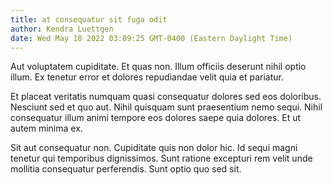 ```yaml
---
title: at consequatur sit fuga odit
author: Kendra Luettgen
date: Wed May 18 2022 03:09:25 GMT-0400 (Eastern Daylight Time)
---
```

Aut voluptatem cupiditate. Et quas non. Illum officiis deserunt nihil optio illum. Ex tenetur error et dolores repudiandae velit quia et pariatur.

 Et placeat veritatis numquam quasi consequatur dolores sed eos doloribus. Nesciunt sed et quo aut. Nihil quisquam sunt praesentium nemo sequi. Nihil consequatur illum animi tempore eos dolores saepe quia dolores. Et ut autem minima ex.

 Sit aut consequatur non. Cupiditate quis non dolor hic. Id sequi magni tenetur qui temporibus dignissimos. Sunt ratione excepturi rem velit unde mollitia consequatur perferendis. Sunt optio quo sed sit.